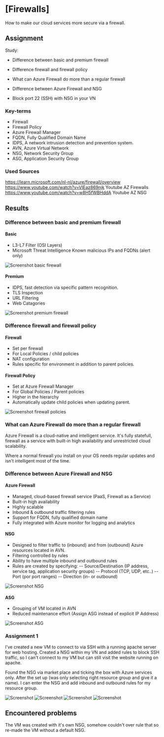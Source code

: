 # [Firewalls]

How to make our cloud services more secure via a firewall.

## Assignment

Study:

- Difference between basic and premium firewall
- Difference firewall and firewall policy
- What can Azure Firewall do more than a regular firewall
- Difference between Azure Firewall and NSG

- Block port 22 (SSH) with NSG in your VN

### Key-terms

- Firewall
- Firewall Policy
- Azure Firewall Manager
- FQDN, Fully Qualified Domain Name
- IDPS, A network intrusion detection and prevention system.
- AVN, Azure Virtual Network
- NSG, Network Security Group
- ASG, Application Security Group

### Used Sources

https://learn.microsoft.com/nl-nl/azure/firewall/overview  
https://www.youtube.com/watch?v=VIEaz869njk  Youtube AZ Firewalls
https://www.youtube.com/watch?v=w8H5fWBHddA  Youtube AZ NSG

## Results

### Difference between basic and premium firewall

#### Basic

- L3-L7 Filter (OSI Layers)
- Microsoft Threat Intelligence Known malicious IPs and FQDNs (alert only)

![Screenshot basic firewall](../00_includes/AZ-01/Azure_Basic_Firewall.jpg)

#### Premium

- IDPS, fast detection via specific pattern recognition.
- TLS Inspection
- URL Filtering
- Web Catagories

![Screenshot premium firewall](../00_includes/AZ-01/Azure_Premium_Firewall.jpg)

### Difference firewall and firewall policy

#### Firewall

- Set per firewall
- For Local Policies / child policies
- NAT configuration
- Rules specific for environment in addition to parent policies.

#### Firewall Policy

- Set at Azure Firewall Manager
- For Global Policies / Parent policies
- Higher in the hierarchy
- Automatically update child policies when updating parent.

![Screenshot firewall policies](../00_includes/AZ-01/Azure_Firewall_Policies.jpg)

### What can Azure Firewall do more than a regular firewall

Azure Firewall is a cloud-native and intelligent service. It's fully statefull, firewall as a service with built-in high availability and unrestricted cloud scalability.

Where a normal firewall you install on your OS needs regular updates and isn't intelligent most of the time. 

### Difference between Azure Firewall and NSG

#### Azure Firewall

- Managed, cloud-based firewall service (PaaS, Firewall as a Service)
- Built-in high availability
- Highly scalable
- Inbound & outbound traffic filtering rules
- Support for FQDN, fully qualified domain name
- Fully integrated with Azure monitor for logging and analytics

#### NSG

- Designed to filter traffic to (inbound) and from (outbound) Azure resources located in AVN.
- Filtering controlled by rules
- Ability to have multiple inbound and outbound rules
- Rules are created by specifying:
-- Source/Destination  (IP address, service tag, application security groups)
-- Protocol  (TCP, UDP, etc..)
-- Port  (por port ranges)
-- Direction (in- or outbound)

![Screenshot NSG](../00_includes/AZ-01/Azure_NSG.jpg)

#### ASG

- Grouping of VM located in AVN
- Reduced maintenance effort (Assign ASG instead of explicit IP Address)

![Screenshot ASG](../00_includes/AZ-01/Azure_ASG.jpg)

### Assignment 1

I've created a new VM to connect to via SSH with a running apache server for web hosting. Created a NSG within my VN and added rules to block SSH traffic, so I can't connect to my VM but can still visit the website running on apache.  

Found the NSG via market place and ticking the box with Azure services only. After the set up (was only selecting right resource group and give it a name). I can enter the NSG and add inbound and outbound rules for my resource group.  

![Screenshot](../00_includes/AZ-01/Azure_NSG_BlockSSH.jpg)
![Screenshot](../00_includes/AZ-01/Azure_NSG_BlockSSH1.jpg)
![Screenshot](../00_includes/AZ-01/Azure_NSG_BlockSSH2.jpg)
![Screenshot](../00_includes/AZ-01/Azure_NSG_AllowHTTP.jpg)

## Encountered problems

The VM was created with it's own NSG, somehow couldn't over rule that so re-made the VM without a default NSG. 